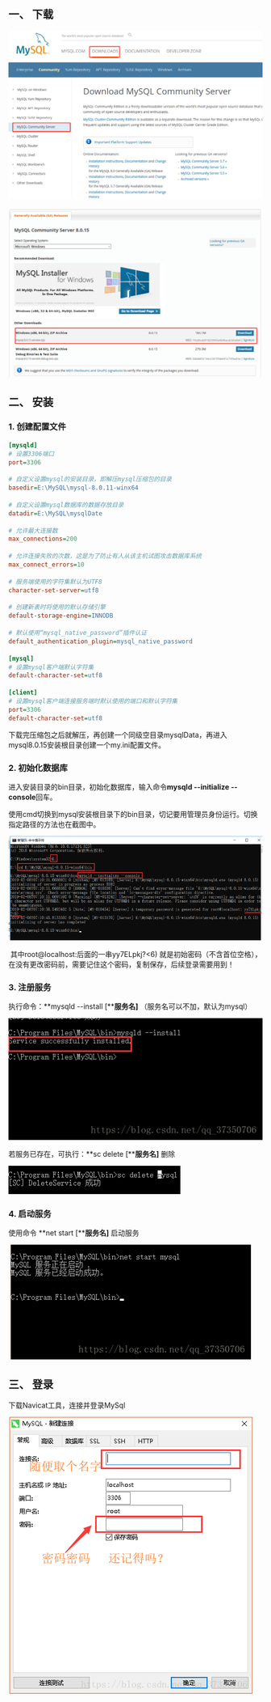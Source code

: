 ## 一、    下载

![](assets/1.png)

![](assets/2.png)

 

## 二、    安装

### 1.       创建配置文件

```ini
[mysqld]
# 设置3306端口
port=3306

# 自定义设置mysql的安装目录，即解压mysql压缩包的目录
basedir=E:\MySQL\mysql-8.0.11-winx64

# 自定义设置mysql数据库的数据存放目录
datadir=E:\MySQL\mysqlDate

# 允许最大连接数
max_connections=200

# 允许连接失败的次数，这是为了防止有人从该主机试图攻击数据库系统
max_connect_errors=10

# 服务端使用的字符集默认为UTF8
character-set-server=utf8

# 创建新表时将使用的默认存储引擎
default-storage-engine=INNODB

# 默认使用“mysql_native_password”插件认证
default_authentication_plugin=mysql_native_password

[mysql]
# 设置mysql客户端默认字符集
default-character-set=utf8

[client]
# 设置mysql客户端连接服务端时默认使用的端口和默认字符集
port=3306
default-character-set=utf8

```

下载完压缩包之后就解压，再创建一个同级空目录mysqlData，再进入mysql8.0.15安装根目录创建一个my.ini配置文件。

 

### 2.       初始化数据库

进入安装目录的bin目录，初始化数据库，输入命令**mysqld --initialize --console**回车。

使用cmd切换到mysql安装根目录下的bin目录，切记要用管理员身份运行。切换指定路径的方法也在截图中。

![](assets/3.png)

​     其中root@localhost:后面的一串yy7ELpkj?<6)   就是初始密码（不含首位空格），在没有更改密码前，需要记住这个密码，复制保存，后续登录需要用到！

### 3.       注册服务

执行命令：**mysqld --install [****服务名]** （服务名可以不加，默认为mysql）

![](assets/4.png)

若服务已存在，可执行：**sc delete [****服务名]** 删除

![](assets/5.png)

### 4.       启动服务

使用命令 **net start [****服务名]** 启动服务

![](assets/6.png)

## 三、    登录

下载Navicat工具，连接并登录MySql

![](assets/7.png)

